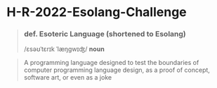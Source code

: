 # H-R-2022-Esolang-Challenge

> ### def. Esoteric Language (shortened to Esolang)
> /ɛsəʊˈtɛrɪk ˈlæŋgwɪʤ/ **noun**

> A programming language designed to test the boundaries of computer programming language design, as a proof of concept, software art, or even as a joke
